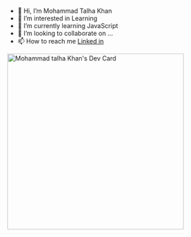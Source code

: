 - 👋 Hi, I’m Mohammad Talha Khan
- 👀 I’m interested in Learning
- 🌱 I’m currently learning JavaScript
- 💞️ I’m looking to collaborate on ...
- 📫 How to reach me [Linked in](https://www.linkedin.com/in/mohammad-talha-khan/)

<!---
mTalhaKhan154/mTalhaKhan154 is a ✨ special ✨ repository because its `README.md` (this file) appears on your GitHub profile.
You can click the Preview link to take a look at your changes.
--->
<a href="https://app.daily.dev/Mohammadtalhakhan"><img src="https://api.daily.dev/devcards/370c343882424ef3999c51c2daa39ad2.png?r=lfd" width="400" alt="Mohammad talha Khan's Dev Card"/></a>
